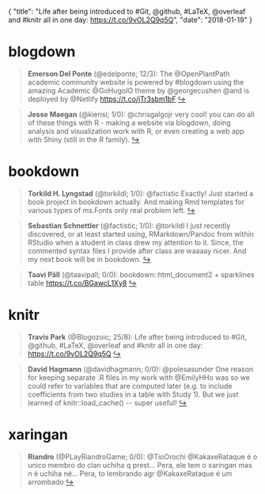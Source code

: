{
  "title": "Life after being introduced to #Git, @github, #LaTeX, @overleaf and #knitr all in one day: https://t.co/9vOL2Q9q5Q",
  "date": "2018-01-19"
}

# blogdown

> **Emerson Del Ponte** (@edelponte; 12/3): The @OpenPlantPath academic community website is powered by #blogdown using the amazing Academic @GoHugoIO theme by @georgecushen @and is deployed by @Netlify https://t.co/jTr3sbm1bF  [&#8618;](https://twitter.com/xieyihui/status/953798162820534275)

<!-- -->


> **Jesse Maegan** (@kierisi; 1/0): @chrisgalgojr very cool! you can do all of these things with R - making a website via blogdown, doing analysis and visualization work with R, or even creating a web app with Shiny (still in the R family).  [&#8618;](https://twitter.com/xieyihui/status/953995325110390784)

<!-- -->


# bookdown

> **Torkild H. Lyngstad** (@torkildl; 1/0): @factistic Exactly! Just started a book project in bookdown actually. And making Rmd templates for various types of ms.Fonts only real problem left.  [&#8618;](https://twitter.com/xieyihui/status/954097868377292802)

<!-- -->


> **Sebastian Schnettler** (@factistic; 1/0): @torkildl I just recently discovered, or at least started using, RMarkdown/Pandoc from within RStudio when a student in class drew my attention to it. Since, the commented syntax files I provide after class are waaaay nicer. And my next book will be in bookdown.  [&#8618;](https://twitter.com/xieyihui/status/954094899250556928)

<!-- -->


> **Taavi Päll** (@taavipall; 0/0): bookdown::html_document2 + sparklines table https://t.co/BGawcL1Xy8  [&#8618;](https://twitter.com/xieyihui/status/954087481405829120)

<!-- -->


# knitr

> **Travis Park** (@Blogozoic; 25/8): Life after being introduced to #Git, @github, #LaTeX, @overleaf and #knitr all in one day: https://t.co/9vOL2Q9q5Q  [&#8618;](https://twitter.com/xieyihui/status/954089174461755392)

<!-- -->


> **David Hagmann** (@davidhagmann; 0/0): @polesasunder One reason for keeping separate .R files in my work with @EmilyHHo was so we could refer to variables that are computed later (e.g. to include coefficients from two studies in a table with Study 1). But we just learned of knitr::load_cache() -- super useful!  [&#8618;](https://twitter.com/xieyihui/status/954128425257787392)

<!-- -->


# xaringan

> **Riandro** (@PLayRiandroGame; 0/0): @TioOrochi @KakaxeRataque é o unico membro do clan uchiha q prest... Pera, ele tem o xaringan mas n é uchiha né... Pera, to lembrando agr @KakaxeRataque é um arrombado  [&#8618;](https://twitter.com/xieyihui/status/954147520468439040)

<!-- -->


